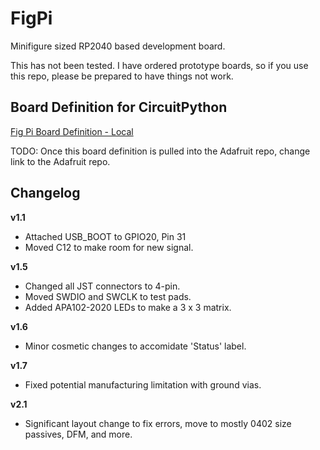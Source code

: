 # FigPi
Minifigure sized RP2040 based development board.

This has not been tested.  I have ordered prototype boards, so if you use this repo, please be prepared to have things not work.

## Board Definition for CircuitPython
[Fig Pi Board Definition - Local](https://github.com/bwshockley/circuitpython/tree/bwshockley-figpi/ports/raspberrypi/boards/bwshockley_figpi)

TODO: Once this board definition is pulled into the Adafruit repo, change link to the Adafruit repo.

## Changelog
**v1.1**
* Attached USB_BOOT to GPIO20, Pin 31
* Moved C12 to make room for new signal.

**v1.5**
* Changed all JST connectors to 4-pin.
* Moved SWDIO and SWCLK to test pads.
* Added APA102-2020 LEDs to make a 3 x 3 matrix.

**v1.6**
* Minor cosmetic changes to accomidate 'Status' label.

**v1.7**
* Fixed potential manufacturing limitation with ground vias.

**v2.1**
* Significant layout change to fix errors, move to mostly 0402 size passives, DFM, and more.
